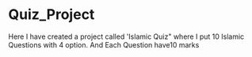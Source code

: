# Quiz_Project
Here I have created a project called  'Islamic Quiz" where I put 10 Islamic Questions with 4 option. And Each Question have10 marks
